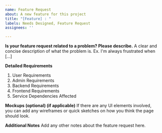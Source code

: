```yaml
---
name: Feature Request
about: A new feature for this project
title: "[Feature] : "
labels: Needs Designed, Feature Request
assignees: ''

---
```


**Is your feature request related to a problem? Please describe.**
A clear and concise description of what the problem is. Ex. I'm always frustrated when [...]

**Detailed Requirements**
   1. User Requirements
   2. Admin Requirements
   3. Backend Requirements
   4. Frontend Requirements
   5. Service Dependencies Affected

**Mockups (optional) (if applicable)**
If there are any UI elements involved, you can add any wireframes or quick sketches on how you think the page should look.

**Additional Notes**
Add any other notes about the feature request here.
